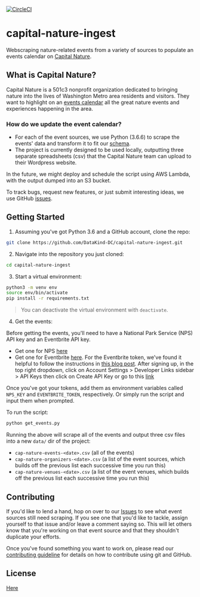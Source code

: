 [![CircleCI](https://circleci.com/gh/DataKind-DC/capital-nature-ingest/tree/master.svg?style=svg)](https://circleci.com/gh/DataKind-DC/capital-nature-ingest/tree/master) 
# capital-nature-ingest

Webscraping nature-related events from a variety of sources to populate an events calendar on [Capital Nature](http://capitalnature.org/).

## What is Capital Nature?

Capital Nature is a 501c3 nonprofit organization dedicated to bringing nature into the lives of Washington Metro area residents and visitors. They want to highlight on an [events calendar](http://capitalnature.org/events/month/) all the great nature events and experiences happening in the area.

### How do we update the event calendar?

 - For each of the event sources, we use Python (3.6.6) to scrape the events' data and transform it to fit our [schema](https://github.com/DataKind-DC/capital-nature-ingest/blob/master/event_schema.md).
 - The project is currently designed to be used locally, outputting three separate spreadsheets (csv) that the Capital Nature team can upload to their Wordpress website.
 
 In the future, we might deploy and schedule the script using AWS Lambda, with the output dumped into an S3 bucket.
 
 To track bugs, request new features, or just submit interesting ideas, we use GitHub [issues](https://github.com/DataKind-DC/capital-nature-ingest/issues).

## Getting Started

1. Assuming you've got Python 3.6 and a GitHub account, clone the repo:

```bash
git clone https://github.com/DataKind-DC/capital-nature-ingest.git
```

2. Navigate into the repository you just cloned:

```bash
cd capital-nature-ingest
```

3. Start a virtual environment:

```bash
python3 -m venv env
source env/bin/activate
pip install -r requirements.txt
```

>You can deactivate the virtual environment with `deactivate`.

4. Get the events:

Before getting the events, you'll need to have a National Park Service (NPS) API key and an Eventbrite API key. 
 - Get one for NPS [here](https://www.nps.gov/subjects/developer/index.htm)
 - Get one for Eventbrite [here](https://www.eventbrite.com/platform/api). For the Eventbrite token, we've found it helpful to follow the instructions in [this blog post](https://www.appypie.com/faqs/how-can-i-get-my-eventbrite-personal-oauth-token-key). After signing up, in the top right dropdown, click on Account Settings > Developer Links sidebar > API Keys then click  on Create API Key or go to this [link](https://www.eventbrite.com/account-settings/apps/new)
 
Once you've got your tokens, add them as environment variables called `NPS_KEY` and `EVENTBRITE_TOKEN`, respectively. Or simply run the script and input them when prompted.

To run the script:

```bash
python get_events.py
```

Running the above will scrape all of the events and output three csv files into a new `data/` dir of the project:
 - `cap-nature-events-<date>.csv` (all of the events)
 - `cap-nature-organizers-<date>.csv` (a list of the event sources, which builds off the previous list each successive time you run this)
 - `cap-nature-venues-<date>.csv` (a list of the event venues, which builds off the previous list each successive time you run this)

## Contributing

If you'd like to lend a hand, hop on over to our [Issues](https://github.com/DataKind-DC/capital-nature-ingest/issues) to see what event sources still need scraping. If you see one that you'd like to tackle, assign yourself to that issue and/or leave a comment saying so. This will let others know that you're working on that event source and that they shouldn't duplicate your efforts.

Once you've found something you want to work on, please read our [contributing guideline](https://github.com/DataKind-DC/capital-nature-ingest/blob/master/.github/CONTRIBUTING.md) for details on how to contribute using git and GitHub. 

## License

[Here](https://github.com/DataKind-DC/capital-nature-ingest/blob/master/.github/LICENSE)
